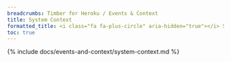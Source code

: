 ```yaml
---
breadcrumbs: Timber for Heroku / Events & Context
title: System Context
formatted_title: <i class="fa fa-plus-circle" aria-hidden="true"></i> System Context
toc: true
---
```


{% include docs/events-and-context/system-context.md %}